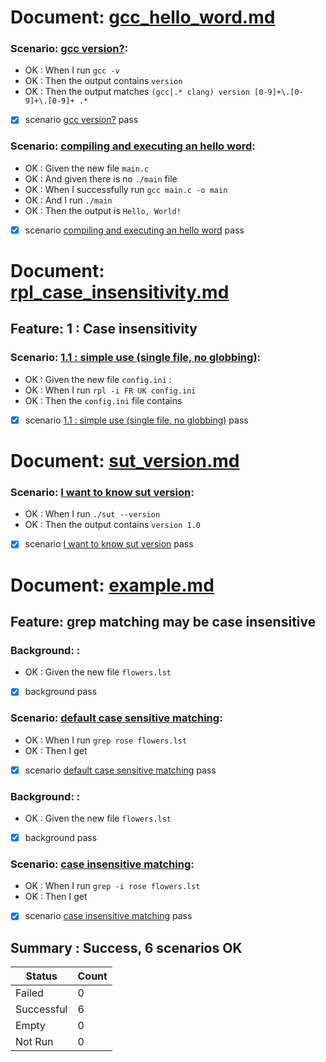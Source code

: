 
# Document: [gcc_hello_word.md](../../examples/gcc_hello_word.md)  
   ### Scenario: [gcc version?](../../examples/gcc_hello_word.md): 
   - OK : When I run `gcc -v`  
   - OK : Then the output contains `version `  
   - OK : Then the output matches `(gcc|.* clang) version [0-9]+\.[0-9]+\.[0-9]+ .*`  
   - [X] scenario   [gcc version?](../../examples/gcc_hello_word.md) pass  

   ### Scenario: [compiling and executing an hello word](../../examples/gcc_hello_word.md): 
   - OK : Given the new file `main.c`  
   - OK : And given there is no `./main` file  
   - OK : When I successfully run `gcc main.c -o main`  
   - OK : And  I run `./main`  
   - OK : Then the output is `Hello, World!`  
   - [X] scenario   [compiling and executing an hello word](../../examples/gcc_hello_word.md) pass  


# Document: [rpl_case_insensitivity.md](../../examples/rpl_case_insensitivity.md)  
  ## Feature: 1 : Case insensitivity  
   ### Scenario: [1.1 : simple use (single file, no globbing)](../../examples/rpl_case_insensitivity.md): 
   - OK : Given the new file `config.ini` :  
   - OK : When I run `rpl -i FR UK config.ini`    
   - OK : Then the `config.ini` file contains   
   - [X] scenario   [1.1 : simple use (single file, no globbing)](../../examples/rpl_case_insensitivity.md) pass  


# Document: [sut_version.md](../../examples/sut_version.md)  
   ### Scenario: [I want to know sut version](../../examples/sut_version.md): 
   - OK : When I run `./sut --version`  
   - OK : Then the output contains `version 1.0`  
   - [X] scenario   [I want to know sut version](../../examples/sut_version.md) pass  


# Document: [example.md](../../../src/help/example.md)  
  ## Feature: grep matching may be case insensitive  
   ### Background: [](../../../src/help/example.md): 
   - OK : Given the new file `flowers.lst`  
   - [X] background [](../../../src/help/example.md) pass  

   ### Scenario: [default case sensitive matching](../../../src/help/example.md): 
   - OK : When I run `grep rose flowers.lst`  
   - OK : Then I get   
   - [X] scenario   [default case sensitive matching](../../../src/help/example.md) pass  

   ### Background: [](../../../src/help/example.md): 
   - OK : Given the new file `flowers.lst`  
   - [X] background [](../../../src/help/example.md) pass  

   ### Scenario: [case insensitive matching](../../../src/help/example.md): 
   - OK : When I run `grep -i rose flowers.lst`  
   - OK : Then I get   
   - [X] scenario   [case insensitive matching](../../../src/help/example.md) pass  


## Summary : **Success**, 6 scenarios OK

| Status     | Count |
|------------|-------|
| Failed     | 0     |
| Successful | 6     |
| Empty      | 0     |
| Not Run    | 0     |

